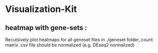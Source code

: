 # Visualization-Kit
## heatmap with gene-sets : 
Recutsively plot heatmaps for all geneset files in ./geneset folder, count matrix .csv file should be normalized (e.g. DEseq2 normalized)
